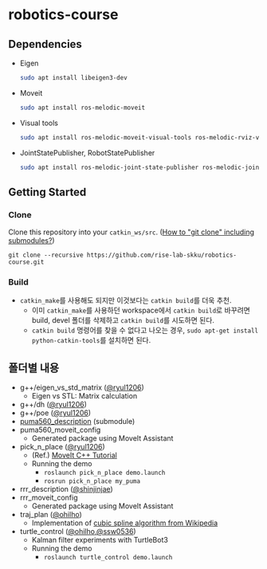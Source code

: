 # robotics-course

## Dependencies

- Eigen

  ```sh
  sudo apt install libeigen3-dev
  ```

- Moveit

  ```sh
  sudo apt install ros-melodic-moveit
  ```

- Visual tools

  ```sh
  sudo apt install ros-melodic-moveit-visual-tools ros-melodic-rviz-visual-tools
  ```

- JointStatePublisher, RobotStatePublisher

  ```sh
  sudo apt install ros-melodic-joint-state-publisher ros-melodic-joint-state-publisher-gui ros-melodic-robot-state-publisher
  ```

## Getting Started

### Clone

Clone this repository into your `catkin_ws/src`. ([How to "git clone" including submodules?](https://stackoverflow.com/questions/3796927/how-to-git-clone-including-submodules))

```
git clone --recursive https://github.com/rise-lab-skku/robotics-course.git
```

### Build

- `catkin_make`를 사용해도 되지만 이것보다는 `catkin build`를 더욱 추천.
  - 이미 `catkin_make`를 사용하던 workspace에서 `catkin build`로 바꾸려면 build, devel 폴더를 삭제하고 `catkin build`를 시도하면 된다.
  - `catkin build` 명령어를 찾을 수 없다고 나오는 경우, `sudo apt-get install python-catkin-tools`를 설치하면 된다.

## 폴더별 내용

- g++/eigen_vs_std_matrix ([@ryul1206](https://github.com/ryul1206))
  - Eigen vs STL: Matrix calculation
- g++/dh ([@ryul1206](https://github.com/ryul1206))
- g++/poe ([@ryul1206](https://github.com/ryul1206))
- [puma560_description](https://github.com/nimasarli/puma560_description) (submodule)
- puma560_moveit_config
  - Generated package using MoveIt Assistant
- pick_n_place ([@ryul1206](https://github.com/ryul1206))
  - (Ref.) [MoveIt C++ Tutorial](https://github.com/ros-planning/moveit_tutorials/blob/melodic-devel/doc/move_group_interface/src/move_group_interface_tutorial.cpp)
  - Running the demo
    - `roslaunch pick_n_place demo.launch`
    - `rosrun pick_n_place my_puma`
- rrr_description ([@shinjinjae](https://github.com/shinjinjae))
- rrr_moveit_config
  - Generated package using MoveIt Assistant
- traj_plan ([@ohilho](https://github.com/ohilho))
  - Implementation of [cubic spline algorithm from Wikipedia](https://en.wikipedia.org/wiki/Spline_(mathematics)#Algorithm_for_computing_natural_cubic_splines)
- turtle_control ([@ohilho](https://github.com/ohilho),[@ssw0536](https://github.com/ssw0536))
  - Kalman filter experiments with TurtleBot3
  - Running the demo
    - `roslaunch turtle_control demo.launch`